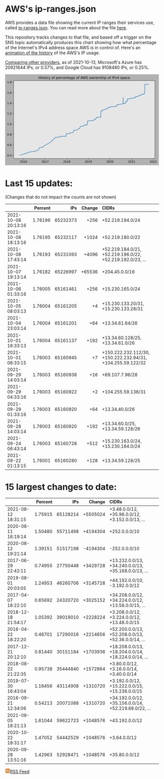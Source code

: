 # AWS's ip-ranges.json

AWS provides a data file showing the current IP ranges their
services use, called [ip-ranges.json](https://ip-ranges.amazonaws.com/ip-ranges.json).  You 
can read more about the file [here](https://docs.aws.amazon.com/general/latest/gr/aws-ip-ranges.html).

This repository tracks changes to that file, and based off a trigger on the SNS topic 
automatically produces this chart showing how what percentage of the Internet's IPv4 
address space AWS is in control of.  Here's an 
[animation of the history](https://youtu.be/Su25yl7eol8) of the AWS's IP usage.

[Comparing other providers](https://github.com/seligman/cloud_sizes), as of 2021-10-13, Microsoft's Azure has 20921644 IPs, or 0.57%, and Google Cloud has 9108480 IPs, or 0.25%.

![History of AWS](history_count.svg)

# Last 15 updates:

(Changes that do not impact the counts are not shown)

| | Percent | IPs | Change | CIDRs |
| :--- | ---: | ---: | ---: | :--- |
| 2021-10-08 20:13:16 | 1.76196 | 65232373 | +256 | +52.219.194.0/24 |
| 2021-10-08 18:13:16 | 1.76195 | 65232117 | +1024 | +52.219.180.0/22 |
| 2021-10-08 17:43:14 | 1.76193 | 65231093 | +4096 | +52.219.184.0/21, +52.219.196.0/22, +52.219.192.0/23, ... |
| 2021-10-07 19:13:14 | 1.76182 | 65226997 | +65536 | +204.45.0.0/16 |
| 2021-10-06 01:33:16 | 1.76005 | 65161461 | +256 | +15.230.165.0/24 |
| 2021-10-05 08:03:13 | 1.76004 | 65161205 | +4 | +15.230.133.20/31, +15.230.133.28/31 |
| 2021-10-04 23:03:14 | 1.76004 | 65161201 | +64 | +13.34.61.64/26 |
| 2021-10-01 16:33:13 | 1.76004 | 65161137 | +192 | +13.34.60.128/25, +13.34.61.0/26 |
| 2021-10-01 06:33:15 | 1.76003 | 65160945 | +7 | +150.222.232.112/30, +150.222.232.94/31, +104.255.59.122/32 |
| 2021-09-29 14:03:14 | 1.76003 | 65160938 | +16 | +69.107.7.96/28 |
| 2021-09-29 04:33:16 | 1.76003 | 65160922 | +2 | +104.255.59.136/31 |
| 2021-09-29 01:33:16 | 1.76003 | 65160920 | +64 | +13.34.40.0/26 |
| 2021-09-28 14:03:14 | 1.76003 | 65160920 | +192 | +13.34.60.0/25, +13.34.59.128/26 |
| 2021-09-24 06:43:14 | 1.76003 | 65160728 | +512 | +15.230.163.0/24, +15.230.164.0/24 |
| 2021-09-22 01:13:15 | 1.76001 | 65160280 | +128 | +13.34.59.128/25 |


# 15 largest changes to date:

| | Percent | IPs | Change | CIDRs |
| :--- | ---: | ---: | ---: | :--- |
| 2021-08-12 18:31:15 | 1.75915 | 65128214 | +5505024 | +3.48.0.0/12, +35.96.0.0/12, +3.152.0.0/13, ... |
| 2020-08-11 16:19:14 | 1.50480 | 55711498 | +4194304 | +252.0.0.0/10 |
| 2020-08-12 19:21:14 | 1.39151 | 51517198 | -4194304 | -252.0.0.0/10 |
| 2017-06-29 22:42:11 | 0.74955 | 27750448 | +3429728 | +13.232.0.0/13, +34.240.0.0/13, +35.168.0.0/13, ... |
| 2019-08-01 20:03:05 | 1.24953 | 46260706 | +3145728 | +44.192.0.0/10, -3.192.0.0/12 |
| 2017-04-07 18:22:10 | 0.65692 | 24320720 | +3025152 | +34.208.0.0/12, +34.224.0.0/12, +13.58.0.0/15, ... |
| 2018-12-18 21:54:17 | 1.05392 | 39019010 | +2228224 | +3.208.0.0/12, +3.224.0.0/12, +13.48.0.0/15 |
| 2016-04-22 18:22:20 | 0.46701 | 17290016 | +2214656 | +52.200.0.0/13, +52.208.0.0/13, +52.36.0.0/14, ... |
| 2017-12-21 20:12:10 | 0.81440 | 30151184 | +1703936 | +18.208.0.0/13, +18.204.0.0/14, +18.224.0.0/14, ... |
| 2018-08-22 21:22:35 | 0.95738 | 35444840 | +1572864 | +3.80.0.0/12, +3.16.0.0/14, +3.40.0.0/14 |
| 2019-07-30 16:43:04 | 1.16456 | 43114908 | +1310720 | +3.192.0.0/12, +15.222.0.0/15, +15.236.0.0/15 |
| 2016-09-21 12:34:06 | 0.54213 | 20071088 | +1310720 | +34.192.0.0/12, +35.156.0.0/14, +52.219.68.0/22, ... |
| 2021-08-05 18:21:13 | 1.61044 | 59622723 | +1048576 | +43.192.0.0/12 |
| 2020-10-22 18:31:17 | 1.47052 | 54442529 | +1048576 | +3.64.0.0/12 |
| 2020-09-28 13:51:16 | 1.42963 | 52928471 | +1048576 | +35.80.0.0/12 |


[![RSS Icon](rss-icon.png)RSS Feed](https://raw.githubusercontent.com/seligman/aws-ip-ranges/master/rss.xml)
